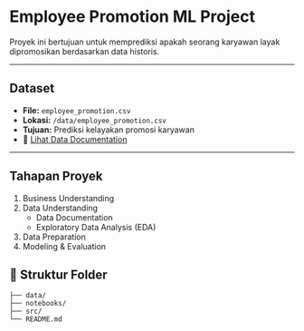 # Employee Promotion ML Project

Proyek ini bertujuan untuk memprediksi apakah seorang karyawan layak dipromosikan berdasarkan data historis.

---

## Dataset
- **File:** `employee_promotion.csv`  
- **Lokasi:** `/data/employee_promotion.csv`  
- **Tujuan:** Prediksi kelayakan promosi karyawan  
- 📄 [Lihat Data Documentation](data/data_documentation.md)

---

## Tahapan Proyek
1. Business Understanding 
2. Data Understanding
   - Data Documentation
   - Exploratory Data Analysis (EDA)  
5. Data Preparation
6. Modeling & Evaluation  

## 📁 Struktur Folder 
``` employee-promotion-ml-project/ 
├── data/
├── notebooks/
├── src/
└── README.md

